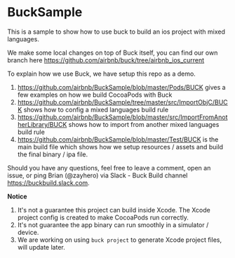 # BuckSample
This is a sample to show how to use buck to build an ios project with mixed languages.

We make some local changes on top of Buck itself, you can find our own branch here
https://github.com/airbnb/buck/tree/airbnb_ios_current

To explain how we use Buck, we have setup this repo as a demo.

1. https://github.com/airbnb/BuckSample/blob/master/Pods/BUCK gives a few examples on how we build CocoaPods with Buck
2. https://github.com/airbnb/BuckSample/tree/master/src/ImportObjC/BUCK shows how to config a mixed languages build rule
3. https://github.com/airbnb/BuckSample/blob/master/src/ImportFromAnotherLibrary/BUCK shows how to import from another mixed languages build rule
4. https://github.com/airbnb/BuckSample/blob/master/Test/BUCK is the main build file which shows how we setup resources / assets and build the final binary / ipa file.

Should you have any questions, feel free to leave a comment, open an issue, or ping Brian (@zayhero) via Slack - Buck Build channel https://buckbuild.slack.com.

**Notice**
1. It's not a guarantee this project can build inside Xcode. The Xcode project config is created to make CocoaPods run correctly.
2. It's not guarantee the app binary can run smoothly in a simulator / device.
3. We are working on using `buck project` to generate Xcode project files, will update later.
